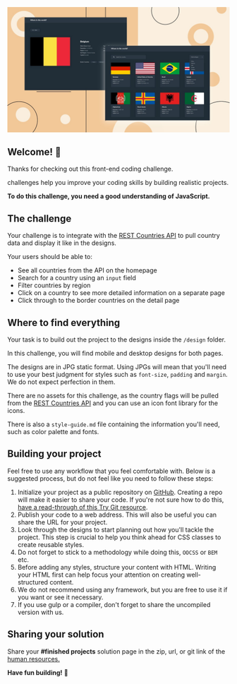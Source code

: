 ![Nexum the REST Countries API challenge](./design/desktop-preview.jpg)

## Welcome! 👋
Thanks for checking out this front-end coding challenge.

challenges help you improve your coding skills by building realistic projects.

**To do this challenge, you need a good understanding of JavaScript.**

## The challenge

Your challenge is to integrate with the [REST Countries API](https://restcountries.eu) to pull country data and display it like in the designs.

Your users should be able to:

- See all countries from the API on the homepage
- Search for a country using an `input` field
- Filter countries by region
- Click on a country to see more detailed information on a separate page
- Click through to the border countries on the detail page

## Where to find everything

Your task is to build out the project to the designs inside the `/design` folder. 

In this challenge, you will find mobile and desktop designs for both pages.

The designs are in JPG static format. Using JPGs will mean that you'll need to use your best judgment for styles such as `font-size`, `padding` and `margin`. We do not expect perfection in them.

There are no assets for this challenge, as the country flags will be pulled from the [REST Countries API](https://restcountries.eu) and you can use an icon font library for the icons.

There is also a `style-guide.md` file containing the information you'll need, such as color palette and fonts.

## Building your project

Feel free to use any workflow that you feel comfortable with. Below is a suggested process, but do not feel like you need to follow these steps:

1. Initialize your project as a public repository on [GitHub](https://github.com/). Creating a repo will make it easier to share your code. If you're not sure how to do this, [have a read-through of this Try Git resource](https://try.github.io/).
2. Publish your code to a web address. This will also be useful you can share the URL for your project.
3. Look through the designs to start planning out how you'll tackle the project. This step is crucial to help you think ahead for CSS classes to create reusable styles.
4. Do not forget to stick to a methodology while doing this, `OOCSS` or `BEM` etc.
5. Before adding any styles, structure your content with HTML. Writing your HTML first can help focus your attention on creating well-structured content.
6. We do not recommend using any framework, but you are free to use it if you want or see it necessary.
7. If you use gulp or a compiler, don't forget to share the uncompiled version with us.

## Sharing your solution


Share your **#finished projects** solution page in the zip, url, or git link of the [human resources.](mailto:contact.hr@nexum.com.tr)

**Have fun building!** 🚀
